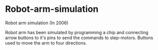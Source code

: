 # Robot-arm-simulation
Robot arm simulation (In 2006)

Robot arm has been simulated by programming a chip and connecting arrow buttons to it's pins to send the commands to step-motors. Buttons used to move the arm to four directions.
